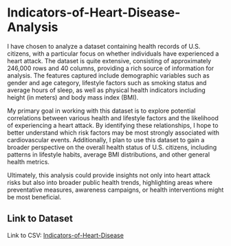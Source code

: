 # Indicators-of-Heart-Disease-Analysis

I have chosen to analyze a dataset containing health records of U.S. citizens, with a particular focus on whether individuals have experienced a heart attack. The dataset is quite extensive, consisting of approximately 246,000 rows and 40 columns, providing a rich source of information for analysis. The features captured include demographic variables such as gender and age category, lifestyle factors such as smoking status and average hours of sleep, as well as physical health indicators including height (in meters) and body mass index (BMI).

My primary goal in working with this dataset is to explore potential correlations between various health and lifestyle factors and the likelihood of experiencing a heart attack. By identifying these relationships, I hope to better understand which risk factors may be most strongly associated with cardiovascular events. Additionally, I plan to use this dataset to gain a broader perspective on the overall health status of U.S. citizens, including patterns in lifestyle habits, average BMI distributions, and other general health metrics.

Ultimately, this analysis could provide insights not only into heart attack risks but also into broader public health trends, highlighting areas where preventative measures, awareness campaigns, or health interventions might be most beneficial.

## Link to Dataset
 Link to CSV: [Indicators-of-Heart-Disease](heart_2022_no_nans_cut.csv)
